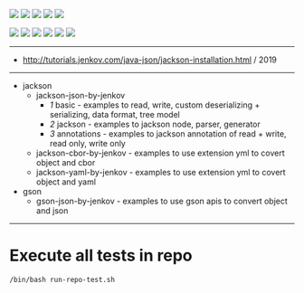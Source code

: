 ![](https://img.shields.io/badge/language-java-blue)
![](https://img.shields.io/badge/technology-jackson-blue)
![](https://img.shields.io/badge/development%20year-2019-orange)
![](https://img.shields.io/badge/contributor-shijian%20su-purple)
![](https://img.shields.io/badge/license-MIT-lightgrey)

![](https://img.shields.io/github/languages/top/shijiansu/interchange-java-jackson-by-jenkov)
![](https://img.shields.io/github/languages/count/shijiansu/interchange-java-jackson-by-jenkov)
![](https://img.shields.io/github/languages/code-size/shijiansu/interchange-java-jackson-by-jenkov)
![](https://img.shields.io/github/repo-size/shijiansu/interchange-java-jackson-by-jenkov)
![](https://img.shields.io/github/last-commit/shijiansu/interchange-java-jackson-by-jenkov?color=red)
![](https://github.com/shijiansu/interchange-java-jackson-by-jenkov/workflows/ci%20build/badge.svg)

--------------------------------------------------------------------------------

- http://tutorials.jenkov.com/java-json/jackson-installation.html / 2019

--------------------------------------------------------------------------------

- jackson
  - jackson-json-by-jenkov
    - _1_ basic - examples to read, write, custom deserializing + serializing, data format, tree model
    - _2_ jackson - examples to jackson node, parser, generator
    - _3_ annotations - examples to jackson annotation of read + write, read only, write only
  - jackson-cbor-by-jenkov - examples to use extension yml to covert object and cbor
  - jackson-yaml-by-jenkov - examples to use extension yml to covert object and yaml
- gson
  - gson-json-by-jenkov - examples to use gson apis to convert object and json

--------------------------------------------------------------------------------

# Execute all tests in repo

`/bin/bash run-repo-test.sh`
